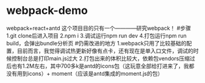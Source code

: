 # webpack-demo
webpack+react+antd
这个项目目的只有一个————研究webpack！
#步骤
1.git clone后进入项目
2.npm i
3.调试运行npm run dev
4.打包运行npm run build，会弹出bundle分析页
#仍需改进的地方
1.webpack只用了比较基础的配置，目前而言，我觉得调试热更新好像有点卡，还有现在是单入口文件，调试的时候控制台总是打印main.js过大
2.打包出来的体积比较大，依赖包vendors压缩过后也有1.2M左右，其中700多k是antd的icons包（这玩意全部给打进来了，我都没有用到icons）+ moment（应该是antd集成的moment.js的包）
